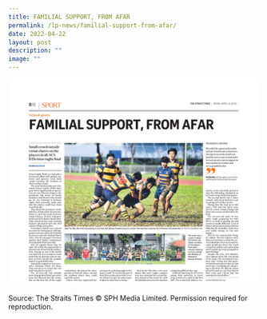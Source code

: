 ```yaml
---
title: FAMILIAL SUPPORT, FROM AFAR
permalink: /lp-news/familial-support-from-afar/
date: 2022-04-22
layout: post
description: ""
image: ""
---
```

<a href="/files/Article-3_FAMILIAL-SUPPORT-FROM-AFAR.pdf"></a><img src="/images/Article-3_FAMILIAL-SUPPORT-FROM-AFAR.png">

Source: The Straits Times © SPH Media Limited. Permission required for reproduction.